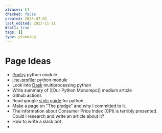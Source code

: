 ```yaml
---
aliases: []
checked: false
created: 2023-07-02
last_edited: 2023-11-11
draft: true
tags: []
type: planning
---
```

# Page Ideas
- [Poetry](https://python-poetry.org/) python module
- [line-profiler](https://pypi.org/project/line-profiler/) python module
- Look into [Dask](https://www.dask.org/) multiprocessing python
- Write summary of [[Our Python Monorepo]] medium article
- Github actions
- Read google [style guide](https://google.github.io/styleguide/pyguide.html) for python
- Make a page on "The pledge" and why I committed to it.
- The information about Consumer Price Index (CPI) is terribly presented. Could I research and write an article about it?
- How to write a slack bot
-

